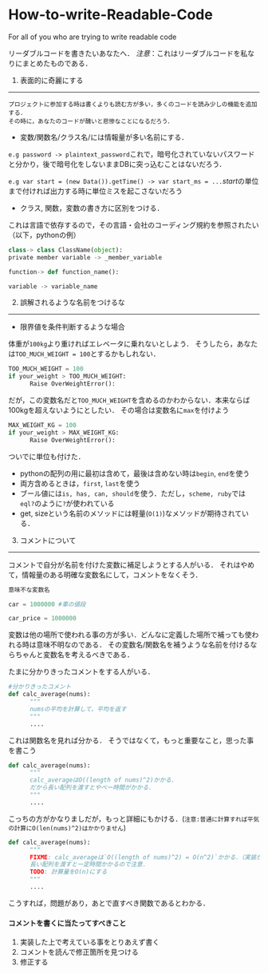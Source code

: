 # How-to-write-Readable-Code
For all of you who are trying to write readable code

リーダブルコードを書きたいあなたへ．
*注意*：これはリーダブルコードを私なりにまとめたものである．

1. 表面的に奇麗にする
----------------------
```
プロジェクトに参加する時は書くよりも読む方が多い，多くのコードを読み少しの機能を追加する．
その時に，あなたのコードが醜いと悲惨なことになるだろう．
```

* 変数/関数名/クラス名/には情報量が多い名前にする．

`e.g password -> plaintext_password`これで，暗号化されていないパスワードと分かり，後で暗号化をしないままDBに突っ込むことはないだろう．

`e.g var start = (new Data()).getTime() -> var start_ms = ...`*start*の単位まで付ければ出力する時に単位ミスを起こさないだろう

* クラス, 関数，変数の書き方に区別をつける．

これは言語で依存するので，その言語・会社のコーディング規約を参照されたい（以下，pythonの例）
```python
class-> class ClassName(object):
private member variable -> _member_variable

function-> def function_name():

variable -> variable_name
```




2. 誤解されるような名前をつけるな
-------------
* 限界値を条件判断するような場合

体重が`100kg`より重ければエレベータに乗れないとしよう．
そうしたら，あなたは`TOO_MUCH_WEIGHT = 100`とするかもしれない．

```python
TOO_MUCH_WEIGHT = 100
if your_weight > TOO_MUCH_WEIGHT:
      Raise OverWeightError():
```
だが，この変数名だと`TOO_MUCH_WEIGHT`を含めるのかわからない．本来ならば100kgを超えないようにとしたい．
その場合は変数名に`max`を付けよう
```python
MAX_WEIGHT_KG = 100
if your_weight > MAX_WEIGHT_KG:
      Raise OverWeightError():
```
ついでに単位も付けた．

* pythonの配列の用に最初は含めて，最後は含めない時は`begin`, `end`を使う
* 両方含めるときは，`first`, `last`を使う
* ブール値には`is, has, can, should`を使う．ただし，`scheme, ruby`では`eql?`のように`?`が使われている
* get, sizeという名前のメソッドには軽量(`O(1)`)なメソッドが期待されている．

3. コメントについて
-------------
コメントで自分が名前を付けた変数に補足しようとする人がいる．
それはやめて，情報量のある明確な変数名にして，コメントをなくそう．

```python
意味不な変数名

car = 1000000 #車の値段
```

```python
car_price = 1000000
```

変数は他の場所で使われる事の方が多い．どんなに定義した場所で補っても使われる時は意味不明なのである．
その変数名/関数名を補うような名前を付けるならちゃんと変数名を考えるべきである．



たまに分かりきったコメントをする人がいる．
```python
#分かりきったコメント
def calc_average(nums):
      """
      numsの平均を計算して，平均を返す
      """
      ....
```
これは関数名を見れば分かる．
そうではなくて，もっと重要なこと，思った事を書こう
```python
def calc_average(nums):
      """
      calc_averageはO((length of nums)^2)かかる．
      だから長い配列を渡すとやべー時間がかかる．
      """
      ....
```
こっちの方がかなりましだが，もっと詳細にもかける．(`注意:普通に計算すれば平気の計算にO(len(nums)^2)はかかりません`)
```python
def calc_average(nums):
      """
      FIXME: calc_averageは`O((length of nums)^2) = O(n^2)`かかる．（実装が難しい）
      長い配列を渡すと一定時間かかるので注意．
      TODO: 計算量をO(n)にする
      """
      ....
```
こうすれば，問題があり，あとで直すべき関数であるとわかる．

#### コメントを書くに当たってすべきこと

1. 実装した上で考えている事をとりあえず書く
2. コメントを読んで修正箇所を見つける
3. 修正する

